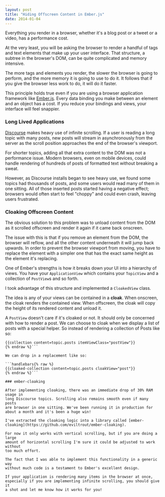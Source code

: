 ```yaml
---
layout: post
title: "Hiding Offscreen Content in Ember.js"
date: 2014-01-04
---
```


Everything you render in a browser, whether it's a blog post or a tweet or a video, has a
performance cost.

At the very least, you will be asking the browser to render a handful of tags and text
elements that make up your user interface. That structure, a subtree in the browser's
DOM, can be quite complicated and memory intensive.

The more tags and elements you render, the slower the browser is going to perform, and
the more memory it is going to use to do it. It follows that if you give the browser
less work to do, it will do it faster.

This principle holds true even if you are using a browser application framework like
[Ember.js](http://emberjs.com/). Every data binding you make between an element and an object has a cost. If
you reduce your bindings and views, your interface will feel snappier.

### Long Lived Applications

[Discourse](http://www.discourse.org/) makes heavy use of infinite scrolling. If a user
is reading a long topic with many posts, new posts will stream in asynchronously from
the server as the scroll position approaches the end of the browser's viewport.

For shorter topics, adding all that extra content to the DOM was not a performance issue.
Modern browsers, even on mobile devices, could handle rendering of hundreds of posts of
formatted text without breaking a sweat.

However, as Discourse installs began to see heavy use, we found some topics had thousands of posts,
and some users would read many of them in one sitting. All of those inserted posts started
having a negative effect; browsers would often start to feel "choppy" and could even
crash, leaving users frustrated.

### Cloaking Offscreen Content

The obvious solution to this problem was to unload content from the DOM as it scrolled
offscreen and render it again if it came back onscreen.

The issue with this is that if you remove an element from the DOM, the browser will
reflow, and all the other content underneath it will jump back upwards. In order to
prevent the browser viewport from moving, you have to replace the element with a
simpler one that has the exact same height as the element it's replacing.

One of Ember's strengths is how it breaks down your UI into a hierarchy of views.
You have your `ApplicationView` which contains your `TopicView` and a collection of
`PostView`s and so forth.

I took advantage of this structure and implemented a `CloakedView` class.

The idea is any of your views can be contained in a **cloak**. When onscreen,
the cloak renders the contained view. When offscreen, the cloak will copy the
height of its rendered content and unload it.

A `PostView` doesn't care if it's cloaked or not. It should only be concerned
with how to render a post. We can choose to cloak when we display a list
of posts with a special helper. So instead of rendering a collection of Posts
like so:

```handlebars{% raw %}
{{collection content=topic.posts itemViewClass="postView"}}
{% endraw %}```

We can drop in a replacement like so:

```handlebars{% raw %}
{{cloaked-collection content=topic.posts cloakView="post"}}
{% endraw %}```

### ember-cloaking

After implementing cloaking, there was an immediate drop of 30% RAM usage in
long Discourse topics. Scrolling also remains smooth even if many posts 
are browser in one sitting. We've been running it in production for
about a month and it's been a huge win!

I've extracted the cloaking logic into a library called [ember-cloaking](https://github.com/eviltrout/ember-cloaking).

For now it only works with vertical scrolling, but if you are doing a large
amount of horizontal scrolling I'm sure it could be adjusted to work without
too much effort.

The fact that I was able to implement this functionality in a generic way
without much code is a testament to Ember's excellent design.

If your application is rendering many items in the browser at once,
especially if you are implementing infinite scrolling, you should give it
a shot and let me know how it works for you!
